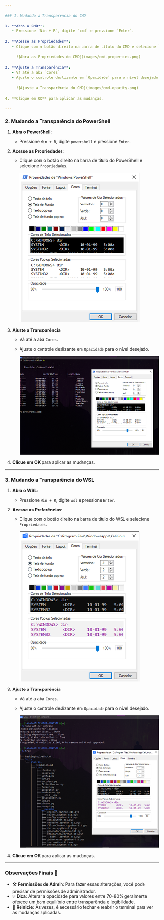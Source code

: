 ```yaml
---

### 1. Mudando a Transparência do CMD

1. **Abra o CMD**:
   - Pressione `Win + R`, digite `cmd` e pressione `Enter`.

2. **Acesse as Propriedades**:
   - Clique com o botão direito na barra de título do CMD e selecione `Propriedades`.

     ![Abra as Propriedades do CMD](images/cmd-properties.png)

3. **Ajuste a Transparência**:
   - Vá até a aba `Cores`.
   - Ajuste o controle deslizante em `Opacidade` para o nível desejado. Quanto menor o valor, mais transparente será a janela.

     ![Ajuste a Transparência do CMD](images/cmd-opacity.png)

4. **Clique em OK** para aplicar as mudanças.

---
```


### 2. Mudando a Transparência do PowerShell

1. **Abra o PowerShell**:
   - Pressione `Win + R`, digite `powershell` e pressione `Enter`.

2. **Acesse as Propriedades**:
   - Clique com o botão direito na barra de título do PowerShell e selecione `Propriedades`.

     ![Abra as Propriedades do PowerShell](images/powershell-properties.png)

3. **Ajuste a Transparência**:
   - Vá até a aba `Cores`.
   - Ajuste o controle deslizante em `Opacidade` para o nível desejado.

     ![Ajuste a Transparência do PowerShell](images/powershell-opacity.png)

4. **Clique em OK** para aplicar as mudanças.

---

### 3. Mudando a Transparência do WSL

1. **Abra o WSL**:
   - Pressione `Win + R`, digite `wsl` e pressione `Enter`.

2. **Acesse as Preferências**:
   - Clique com o botão direito na barra de título do WSL e selecione `Propriedades`.

     ![Abra as Propriedades do WSL](images/wsl-properties.png)

3. **Ajuste a Transparência**:
   - Vá até a aba `Cores`.
   - Ajuste o controle deslizante em `Opacidade` para o nível desejado.

     ![Ajuste a Transparência do WSL](images/wsl-opacity.png)

4. **Clique em OK** para aplicar as mudanças.

---

### Observações Finais 📝

- 🛠️ **Permissões de Admin**: Para fazer essas alterações, você pode precisar de permissões de administrador.
- 💡 **Dica**: Alterar a opacidade para valores entre 70-80% geralmente oferece um bom equilíbrio entre transparência e legibilidade.
- 🔄 **Reinicie**: Às vezes, é necessário fechar e reabrir o terminal para ver as mudanças aplicadas.

